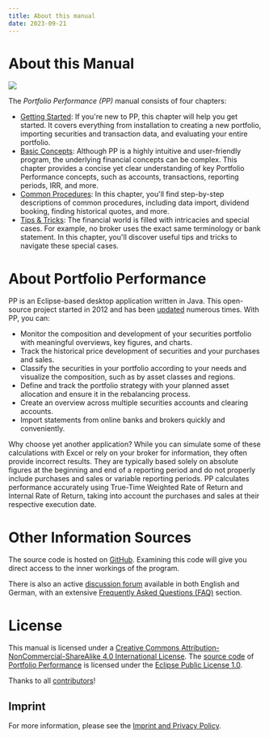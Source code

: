 ```yaml
---
title: About this manual
date: 2023-09-21
---
```


# About this Manual

![](../shared/info-irr-example-share-1.png)

The *Portfolio Performance (PP)* manual consists of four chapters:

- [Getting Started](getting-started/index.md): If you're new to PP, this chapter will help you get started. It covers everything from installation to creating a new portfolio, importing securities and transaction data, and evaluating your entire portfolio.
- [Basic Concepts](concepts/index.md): Although PP is a highly intuitive and user-friendly program, the underlying financial concepts can be complex. This chapter provides a concise yet clear understanding of key Portfolio Performance concepts, such as accounts, transactions, reporting periods, IRR, and more.
- [Common Procedures](procedures/index.md): In this chapter, you'll find step-by-step descriptions of common procedures, including data import, dividend booking, finding historical quotes, and more.
- [Tips & Tricks](tricks/index.md): The financial world is filled with intricacies and special cases. For example, no broker uses the exact same terminology or bank statement. In this chapter, you'll discover useful tips and tricks to navigate these special cases.

# About Portfolio Performance

PP is an Eclipse-based desktop application written in Java. This open-source project started in 2012 and has been [updated](https://github.com/portfolio-performance/portfolio/releases) numerous times. With PP, you can:

- Monitor the composition and development of your securities portfolio with meaningful overviews, key figures, and charts.
- Track the historical price development of securities and your purchases and sales.
- Classify the securities in your portfolio according to your needs and visualize the composition, such as by asset classes and regions.
- Define and track the portfolio strategy with your planned asset allocation and ensure it in the rebalancing process.
- Create an overview across multiple securities accounts and clearing accounts.
- Import statements from online banks and brokers quickly and conveniently.

Why choose yet another application? While you can simulate some of these calculations with Excel or rely on your broker for information, they often provide incorrect results. They are typically based solely on absolute figures at the beginning and end of a reporting period and do not properly include purchases and sales or variable reporting periods. PP calculates performance accurately using True-Time Weighted Rate of Return and Internal Rate of Return, taking into account the purchases and sales at their respective execution date.

# Other Information Sources

The source code is hosted on [GitHub](https://github.com/portfolio-performance/portfolio). Examining this code will give you direct access to the inner workings of the program.

There is also an active [discussion forum](https://forum.portfolio-performance.info/) available in both English and German, with an extensive [Frequently Asked Questions (FAQ)](https://forum.portfolio-performance.info/t/faq-haeufig-gestellte-fragen/1721) section.

# License

This manual is licensed under a [Creative Commons Attribution-NonCommercial-ShareAlike 4.0 International License](http://creativecommons.org/licenses/by-nc-sa/4.0/). The [source code](https://github.com/portfolio-performance/portfolio) of [Portfolio Performance](https://www.portfolio-performance.info) is licensed under the [Eclipse Public License 1.0](https://github.com/portfolio-performance/portfolio/blob/master/LICENSE).

Thanks to all [contributors](https://github.com/portfolio-performance/portfolio-help/graphs/contributors)!

## Imprint

For more information, please see the [Imprint and Privacy Policy](https://www.portfolio-performance.info/portfolio/impressum.html).